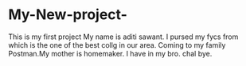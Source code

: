 # My-New-project-
This is my first project
My name is aditi sawant.
I pursed my fycs from which is the one of the best collg in our area.
Coming to my family Postman.My mother is homemaker.
I have in my bro.
chal bye.
